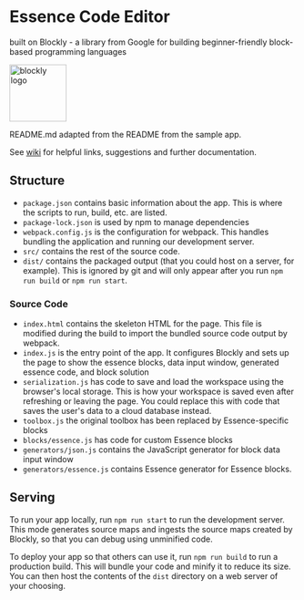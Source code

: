 # Essence Code Editor

built on Blockly - a library from Google for building beginner-friendly block-based programming languages

<img src="https://developers.google.com/static/blockly/images/logos/logo_standard.png" alt="blockly logo" width="100"/>

README.md adapted from the README from the sample app.

See [wiki](https://github.com/conjure-cp/conjure-oxide/wiki/Conjure%E2%80%90blocks) for helpful links, suggestions and further documentation.

## Structure

- `package.json` contains basic information about the app. This is where the scripts to run, build, etc. are listed.
- `package-lock.json` is used by npm to manage dependencies
- `webpack.config.js` is the configuration for webpack. This handles bundling the application and running our development server.
- `src/` contains the rest of the source code.
- `dist/` contains the packaged output (that you could host on a server, for example). This is ignored by git and will only appear after you run `npm run build` or `npm run start`.

### Source Code

- `index.html` contains the skeleton HTML for the page. This file is modified during the build to import the bundled source code output by webpack.
- `index.js` is the entry point of the app. It configures Blockly and sets up the page to show the essence blocks, data input window, generated essence code, and block solution
- `serialization.js` has code to save and load the workspace using the browser's local storage. This is how your workspace is saved even after refreshing or leaving the page. You could replace this with code that saves the user's data to a cloud database instead.
- `toolbox.js` the original toolbox has been replaced by Essence-specific blocks
- `blocks/essence.js` has code for custom Essence blocks
- `generators/json.js` contains the JavaScript generator for block data input window
- `generators/essence.js` contains Essence generator for Essence blocks.

## Serving

To run your app locally, run `npm run start` to run the development server. This mode generates source maps and ingests the source maps created by Blockly, so that you can debug using unminified code.

To deploy your app so that others can use it, run `npm run build` to run a production build. This will bundle your code and minify it to reduce its size. You can then host the contents of the `dist` directory on a web server of your choosing. 
